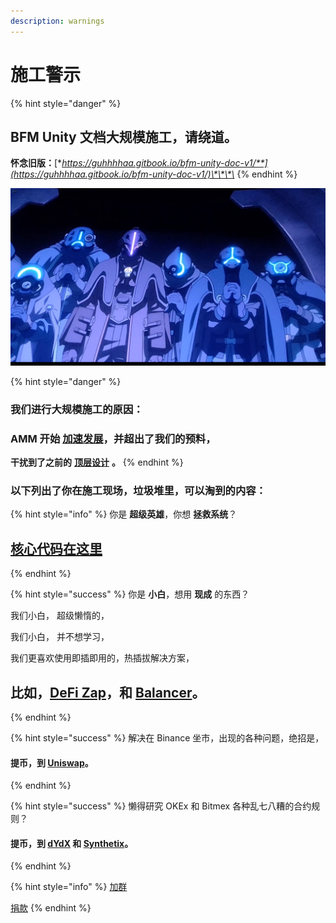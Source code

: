 ```yaml
---
description: warnings
---
```


# 施工警示

{% hint style="danger" %}
## **BFM Unity 文档大规模施工，请绕道。**

**怀念旧版：**[**https://guhhhhaa.gitbook.io/bfm-unity-doc-v1/**](https://guhhhhaa.gitbook.io/bfm-unity-doc-v1/)\*\*\*\*
{% endhint %}

![](.gitbook/assets/9lddq5-60urxrz7it3cs1hc-u0.png)

{% hint style="danger" %}
### **我们进行大规模施工的原因：**

### **AMM 开始** [**加速发展**](https://guhhhhaa.gitbook.io/bfm/guan-li-fa-zhan-lu-xian/amm-and-pooled-arbitrage)**，并超出了我们的预料，**

**干扰到了之前的** [**顶层设计**](https://guhhhhaa.gitbook.io/bfm/guan-li-fa-zhan-lu-xian) **。**
{% endhint %}

### **以下列出了你在施工现场，垃圾堆里，可以淘到的内容：**

{% hint style="info" %}
你是 **超级英雄**，你想 **拯救系统**？

## [核心代码在这里](https://guhhhhaa.gitbook.io/bfm/ruan-jian-bfm-on-python)
{% endhint %}

{% hint style="success" %}
你是 **小白**，想用 **现成** 的东西？  


我们小白， 超级懒惰的，

我们小白， 并不想学习，

我们更喜欢使用即插即用的，热插拔解决方案，

## 比如，[DeFi Zap](https://defizap.com/zaps)，和 [Balancer](https://pools.balancer.exchange/#/list)。
{% endhint %}

{% hint style="success" %}
解决在 Binance 坐市，出现的各种问题，绝招是，

#### 提币，到 [Uniswap](https://uniswapdex.com/)。
{% endhint %}

{% hint style="success" %}
懒得研究 OKEx 和 Bitmex 各种乱七八糟的合约规则？

#### 提币，到 [dYdX](https://dydx.exchange/) 和 [Synthetix](https://synthetix.io/)。
{% endhint %}

{% hint style="info" %}
[加群](https://guhhhhaa.gitbook.io/bfm/ru-he-jia-ru-wo-men-de-tao-lun-qun-zu)

[捐款](https://guhhhhaa.gitbook.io/bfm/juan-zeng)
{% endhint %}

